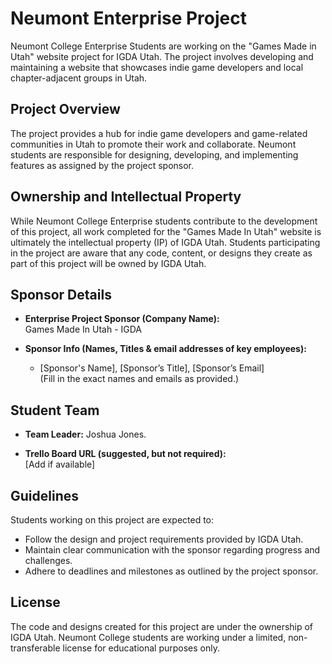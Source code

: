 # Neumont Enterprise Project

Neumont College Enterprise Students are working on the "Games Made in Utah" website project for IGDA Utah. 
The project involves developing and maintaining a website that showcases indie game developers and local chapter-adjacent groups in Utah. 

## Project Overview

The project provides a hub for indie game developers and game-related communities in Utah to promote their work and collaborate.
 Neumont students are responsible for designing, developing, and implementing features as assigned by the project sponsor.

## Ownership and Intellectual Property

While Neumont College Enterprise students contribute to the development of this project, all work completed for the "Games Made In Utah" website is ultimately the intellectual property (IP) of IGDA Utah. 
Students participating in the project are aware that any code, content, or designs they create as part of this project will be owned by IGDA Utah.

## Sponsor Details

- **Enterprise Project Sponsor (Company Name):**  
  Games Made In Utah - IGDA

- **Sponsor Info (Names, Titles & email addresses of key employees):**  
  - [Sponsor's Name], [Sponsor’s Title], [Sponsor’s Email]  
  (Fill in the exact names and emails as provided.)

## Student Team

- **Team Leader:** 
  Joshua Jones.

- **Trello Board URL (suggested, but not required):**  
  [Add if available]

## Guidelines

Students working on this project are expected to:
- Follow the design and project requirements provided by IGDA Utah.
- Maintain clear communication with the sponsor regarding progress and challenges.
- Adhere to deadlines and milestones as outlined by the project sponsor.

## License

The code and designs created for this project are under the ownership of IGDA Utah. Neumont College students are working under a limited, non-transferable license for educational purposes only.

